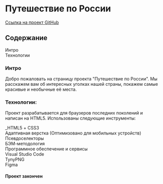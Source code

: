 # Путешествие по России
[Ссылка на проект GitHub](https://beerbear0.github.io/russian-travel/index.html)

## Cодержание
Интро<br/>
Технологии

### Интро

Добро пожаловать на страницу проекта "Путешествие по России". Мы расскажем вам об интересных уголках нашей страны, покажем самые красивые и необычные её места.

### Технологии:
Проект разрабатывается для браузеров последних поколений и написан на HTML5. Использованы следующие инструменты:

_HTML5 + СSS3<br/>
Адаптивная верстка (Оптимизовано для мобильных устройств)<br/>
Псевдоcелекторы<br/>
БЭМ-методология<br/>
Программное обеспечение и сервисы<br/>
Visual Studio Code<br/>
TynyPNG<br/>
Figma<br/>

#### Проект закончен